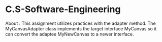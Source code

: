 # C.S-Software-Engineering

About : 
This assignment utilizes practices with the adapter method. The MyCanvasAdapter class implements the target interface
MyCanvas so it can convert the adaptee MyNewCanvas to a newer interface.
